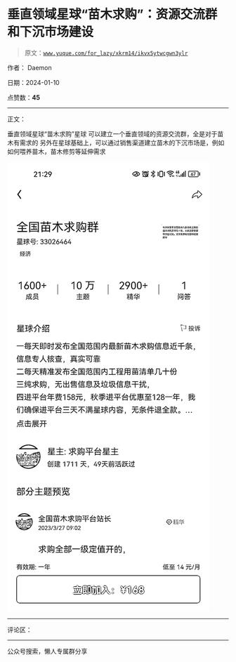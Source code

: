 # 垂直领域星球“苗木求购”：资源交流群和下沉市场建设

> 原文：[`www.yuque.com/for_lazy/xkrm14/ikvx5ytwcgwn3ylr`](https://www.yuque.com/for_lazy/xkrm14/ikvx5ytwcgwn3ylr)

作者： Daemon

日期：2024-01-10

点赞数：**45**

* * *

正文：

垂直领域星球“苗木求购”星球 可以建立一个垂直领域的资源交流群，全是对于苗木有需求的
另外在星球基础上，可以通过销售渠道建立苗木的下沉市场是，例如如何喂养苗木，苗木修剪等延伸需求

![](img/7837ca81fdefc8d1a1411eb9ac408cbe.png)

* * *

评论区：

* * *

公众号搜索，懒人专属群分享